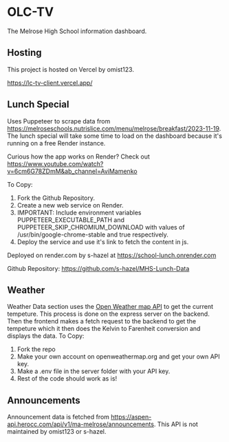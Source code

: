 # OLC-TV

The Melrose High School information dashboard.

## Hosting

This project is hosted on Vercel by omist123.

https://lc-tv-client.vercel.app/

## Lunch Special

Uses Puppeteer to scrape data from https://melroseschools.nutrislice.com/menu/melrose/breakfast/2023-11-19. The lunch special will take some time to load on the dashboard because it's running on a free Render instance.

Curious how the app works on Render? Check out https://www.youtube.com/watch?v=6cm6G78ZDmM&ab_channel=AviMamenko

To Copy:
1. Fork the Github Repository.
2. Create a new web service on Render.
3. IMPORTANT: Include environment variables PUPPETEER_EXECUTABLE_PATH and PUPPETEER_SKIP_CHROMIUM_DOWNLOAD with values of /usr/bin/google-chrome-stable and true respectively.
4. Deploy the service and use it's link to fetch the content in js.

Deployed on render.com by s-hazel at https://school-lunch.onrender.com

Github Repository: https://github.com/s-hazel/MHS-Lunch-Data

## Weather
Weather Data section uses the [Open Weather map API](https://openweathermap.org/current) to get the current tempeture. This process is done on the express server on the backend. Then the frontend makes a fetch request to the backend to get the tempeture which it then does the Kelvin to Farenheit conversion and displays the data. 
To Copy: 
1. Fork the repo
2. Make your own account on openweathermap.org and get your own API key.
3. Make a .env file in the server folder with your API key.
4. Rest of the code should work as is!

## Announcements

Announcement data is fetched from https://aspen-api.herocc.com/api/v1/ma-melrose/announcements. This API is not maintained by omist123 or s-hazel.
